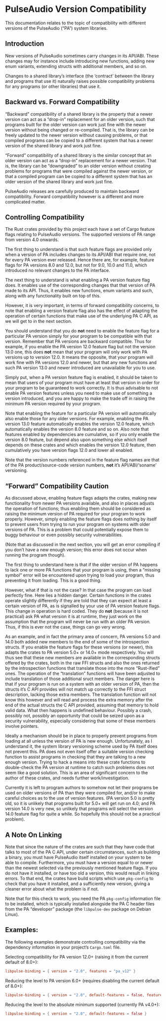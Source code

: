 PulseAudio Version Compatibility
================================

This documentation relates to the topic of compatibility with different versions of the PulseAudio
(“PA”) system libraries.

## Introduction

New versions of PulseAudio sometimes carry changes in its API/ABI. These changes may for instance
include introducing new functions, adding new enum variants, extending structs with additional
members, and so on.

Changes to a shared library’s interface (the ‘contract’ between the library and programs that use
it) naturally raises possible compatibility problems for any programs (or other libraries) that use
it.

## Backward vs. Forward Compatibility

“Backward” compatibility of a shared library is the property that a newer version can act as a
“drop-in” replacement for an older version, such that programs built for the older version can work
just fine with the newer version without being changed or re-compiled. That is, the library can be
freely updated to the newer version without causing problems, or that compiled programs can be
copied to a different system that has a newer version of the shared library and work just fine.

“Forward” compatibility of a shared library is the similar concept that an older version can act as
a “drop-in” replacement for a newer version. That is, the library can be “downgraded” to an older
version without creating problems for programs that were compiled against the newer version, or that
a compiled program can be copied to a different system that has an older version of the shared
library and work just fine.

PulseAudio releases are carefully produced to maintain backward compatibility. Forward compatibility
however is a different and more complicated matter.

## Controlling Compatibility

The Rust crates provided by this project each have a set of Cargo feature flags relating to
PulseAudio versions. The supported versions of PA range from version 4.0 onwards.

The first thing to understand is that such feature flags are provided only when a version of PA
includes changes to its API/ABI that require one, not for every PA version ever released. Hence
there are, for example, feature flags for PA versions 8.0 and 12.0, but not for 9.0, 10.0 and 11.0,
which introduced no relevant changes to the PA interface.

The next thing to understand is what enabling a PA version feature flag does. It enables use of the
corresponding changes that that version of PA made to its API. Thus, it enables new functions, enum
variants and such, along with any functionality built on top of this.

However, it is very important, in terms of forward compatibility concerns, to note that enabling a
version feature flag also has the effect of adapting the operation of certain functions that make
use of the underlying PA C API, as we will get to in the next section.

You should understand that you do **not** need to enable the feature flag for a particular PA
version simply for your program to be compatible with that version. Remember that PA versions are
backward compatible. Thus for example, if you enable the PA version 12.0 feature flag but not the
version 13.0 one, this does **not** mean that your program will only work with PA versions up to
version 12.0. It means the opposite, that your program will work fine with PA versions 12.0 and
newer, but that any new functions and such PA version 13.0 and newer introduced are unavailable for
you to use.

Simply put, when a PA version feature flag is enabled, it should be taken to mean that users of your
program must have at least that version in order for your program to be guaranteed to work
correctly. It is thus advisable to not enable PA version features unless you need to make use of
something a version introduced, and you are happy to make the trade off in raising the minimum PA
version required by your program.

Note that enabling the feature for a particular PA version will automatically also enable those for
any older versions. For example, enabling the PA version 13.0 feature automatically enables the
version 12.0 feature, which automatically enables the version 8.0 feature and so on. Also note that
features enabled by dependencies are cumulative, so if you only enable the version 8.0 feature, but
depend also upon something else which itself depends on these crates and which enables the version
12.0 feature, then cumulatively you have version flags 12.0 and lower all enabled.

Note that the version numbers referenced in the feature flag names are that of the PA
product/source-code version numbers, **not** it’s API/ABI/‘soname’ versioning.

## “Forward” Compatibility Caution

As discussed above, enabling feature flags adapts the crates, making new functionality from newer PA
versions available, and also in places adjusts the operation of functions; thus enabling them should
be considered as raising the minimum version of PA required for your program to work properly.
However, simply enabling the feature flags does nothing by itself to prevent users from trying to
run your program on systems with older versions of PA. This is a problem that could potentially
expose them to buggy behaviour or even possibly security vulnerabilities.

(Note that as discussed in the next section, you will get an error compiling if you don’t have a new
enough version; this error does not occur when running the program though).

The first thing to understand here is that if the older version of PA happens to lack one or more PA
functions that your program is using, then a “missing symbol” error will be encountered upon trying
to load your program, thus preventing it from loading. This is a good thing.

However, what if that is not the case? In that case the program can load perfectly fine. Here lies a
hidden danger. Certain functions in the crates operate slightly differently if they are told that
they can expect at least a certain version of PA, as is signalled by your use of PA version feature
flags. This change in operation is hard coded. They do **not** (because it is not practical) ask PA
what version it is at runtime, they just work on the assumption that the program will never be run
with an older PA version. Thus, if this is ever not the case, things can go very wrong.

As an example, and in fact the primary area of concern, PA versions 5.0 and 14.0 both added new
members to the end of some of the introspection structs. If you enable the feature flags for these
versions (or newer), this adapts the crates to PA version 5.0+ or 14.0+ mode respectively. You will
thus see that these new members are available in the corresponding structs offered by the crates,
both in the raw FFI structs and also the ones returned by the introspection functions that translate
those into the more “Rust-ified” ones. The operation of the “translation” functions will have been
adjusted to include translation of those additional sruct members. The danger here is that if your
program is run on a system with an older version of PA, then the structs it’s C API provides will
not match up correctly to the FFI struct description, lacking those extra members. The translation
function will not know this however and will read and process the extra memory after the end of the
actual structs the C API provided, assuming that memory to hold valid data. What then happens is
undefined behaviour. Possibly a crash, possibly not, possibly an opportunity that could be seized
upon as a security vulnerability, especially considering that some of these members involve
pointers.

Ideally a mechanism should be in place to properly prevent programs from loading at all unless the
version of PA is new enough. Unfortunately, as I understand it, the system library versioning scheme
used by PA itself does not prevent this. PA does not even itself offer a suitable version checking
function to assist programs in checking that they are talking to a new enough version. Trying to
hack a means into these crate functions to double-check the PA version at runtime to catch such
problems does not seem like a good solution. This is an area of significant concern to the author of
these crates, and needs further work/investigation.

Currently it is left to program authors to somehow not let their programs be used on older versions
of PA than they were compiled for, and/or to make careful choices as to the use of version features.
(PA version 5.0 is pretty old, so it is unlikely that programs built for 5.0+ will get run on 4.0;
and PA version 14.0 is very new, so unlikely that programs will select the version 14.0 feature flag
for quite a while. So hopefully this should not be a practical problem).

## A Note On Linking

Note that since the nature of the crates are such that they have code that talks to most of the PA
C API, under certain circumstances, such as building a binary, you must have PulseAudio itself
installed on your system to be able to compile. Furthermore, you must have a version equal to or
newer than the newest selected via the previously mentioned feature flags. If you do not have it
installed, or have too old a version, this would result in linking errors. To that end, the crates
have build scripts which use `pkg-config` to check that you have it installed, and a sufficiently
new version, giving a cleaner error about what the problem is if not.

Note that for this check to work, you need the PA `pkg-config` information file to be installed,
which is typically installed alongside the PA C header files from the PA “developer” package (the
`libpulse-dev` package on Debian Linux).

## Examples:

The following examples demonstrate controlling compatibility via the dependency information in your
project’s `Cargo.toml` file.

Selecting compatibility for PA version 12.0+ (raising it from the current default of 8.0+):

```toml
libpulse-binding = { version = "2.0", features = "pa_v12" }
```

Reducing the level to PA version 6.0+ (requires disabling the current default of 8.0+):

```toml
libpulse-binding = { version = "2.0", default-features = false, features = "pa_v6" }
```

Reducing the level to the absolute minimum supported (currently PA v4.0+):

```toml
libpulse-binding = { version = "2.0", default-features = false }
```
